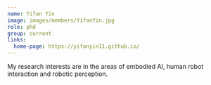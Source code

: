 ```yaml
---
name: Yifan Yin
image: images/members/YifanYin.jpg
role: phd
group: current
links:
  home-page: https://yifanyin11.github.io/
---
```


My research interests are in the areas of embodied AI, human robot interaction and robotic perception.